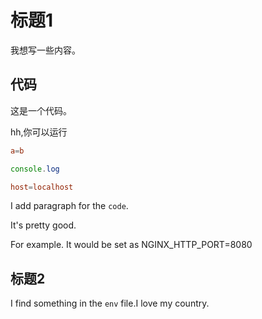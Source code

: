 # 标题1

我想写一些内容。

## 代码


这是一个代码。

hh,你可以运行

```conf
a=b
```

```js
console.log
```

```conf
host=localhost
```

I add paragraph for the `code`.

It's pretty good.

For example. It would be set as NGINX_HTTP_PORT=8080

## 标题2

I find something in the `env` file.I love my country.
